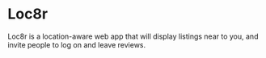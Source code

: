 # Loc8r
Loc8r is a location-aware web app that will display listings near to you, and invite people to log on and leave reviews.
